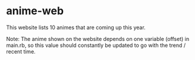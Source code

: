 # anime-web

This website lists 10 animes that are coming up this year.

Note: The anime shown on the website depends on one variable (offset) in main.rb,
so this value should constantly be updated to go with the trend / recent time.
